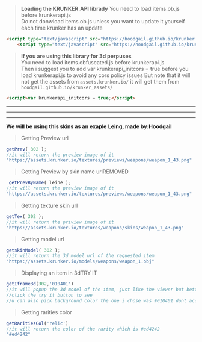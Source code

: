 > **Loading the KRUNKER.API librady**
> You need to load items.ob.js before krunkerapi.js    
>  Do not donwload items.ob.js unless you want to update it yourself each time krunker has an update
```html
<script type="text/javascript" src="https://hoodgail.github.io/krunker.api/build/items.ob.js"></script>
    <script type="text/javascript" src="https://hoodgail.github.io/krunker.api/build/krunkerapi.js" defer></script> 
```
> **If you are using this library for 3d perpuses**                                
> You need to load items.obfuscated.js before krunkerapi.js     
> Then i suggest you to add  var krunkerapi_initcors = true before you load krunkerapi.js to avoid any cors policy issues
> But note that it will not get the assets from ``assets.krunker.io/`` it will get them from ``hoodgail.github.io/krunker_assets/``
```html
<script>var krunkerapi_initcors = true;</script>
```
 --------------------------------------------------------------------------
 ----
--------------------------------------------------------------------------
 
 **We will be using this skins as an exaple**
**Leing, made by:Hoodgail** 
 >  Getting Preview url
```js
getPrev( 302 );
//it will return the preview image of it
"https://assets.krunker.io/textures/previews/weapons/weapon_1_43.png"
```
 > Getting Preview by skin name urlREMOVED
```js
 getPrevByName( leine );
//it will return the preview image of it
"https://assets.krunker.io/textures/previews/weapons/weapon_1_43.png"
```
> Getting texture skin url
```js
getTex( 302 );
//it will return the priview image of it
"https://assets.krunker.io/textures/weapons/skins/weapon_1_43.png"
```
> Getting model url
```js
getskinModel( 302 );
//it will return the 3d model url of the requested item
"https://assets.krunker.io/models/weapons/weapon_1.obj"
```
> Displaying an item in 3dTRY IT
```js
getIframe3d(302,'010401')
//it will popup the 3d model of the item, just like the viewer but better
//click the try it button to see
//u can also pick background color the one i chose was #010401 dont accually add the # before the hex
```
> Getting rarities color
```js
getRaritiesCol('relic')
//it will return the color of the rarity which is #ed4242
"#ed4242"
```
